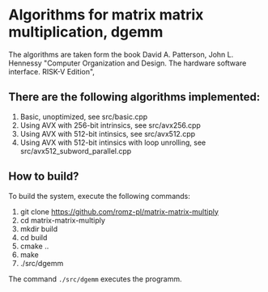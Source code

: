 # Algorithms for matrix matrix multiplication, dgemm

The algorithms are taken form the book David A. Patterson, John L. Hennessy "Computer Organization and Design. The hardware software interface. RISK-V Edition", 

## There are the following algorithms implemented:
1. Basic, unoptimized, see src/basic.cpp
2. Using AVX with 256-bit intrinsics, see src/avx256.cpp
3. Using AVX with 512-bit intinsics, see src/avx512.cpp
4. Using AVX with 512-bit intinsics with loop unrolling, see src/avx512_subword_parallel.cpp

## How to build?
To build the system, execute the following commands:
1. git clone https://github.com/romz-pl/matrix-matrix-multiply
2. cd matrix-matrix-multiply
3. mkdir build
4. cd build
5. cmake ..
6. make
7. ./src/dgemm
 
The command `./src/dgemm` executes the programm. 
